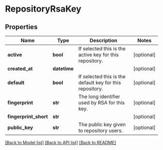 # RepositoryRsaKey

## Properties
Name | Type | Description | Notes
------------ | ------------- | ------------- | -------------
**active** | **bool** | If selected this is the active key for this repository. | [optional] 
**created_at** | **datetime** |  | [optional] 
**default** | **bool** | If selected this is the default key for this repository. | [optional] 
**fingerprint** | **str** | The long identifier used by RSA for this key. | [optional] 
**fingerprint_short** | **str** |  | [optional] 
**public_key** | **str** | The public key given to repository users. | [optional] 

[[Back to Model list]](../README.md#documentation-for-models) [[Back to API list]](../README.md#documentation-for-api-endpoints) [[Back to README]](../README.md)


